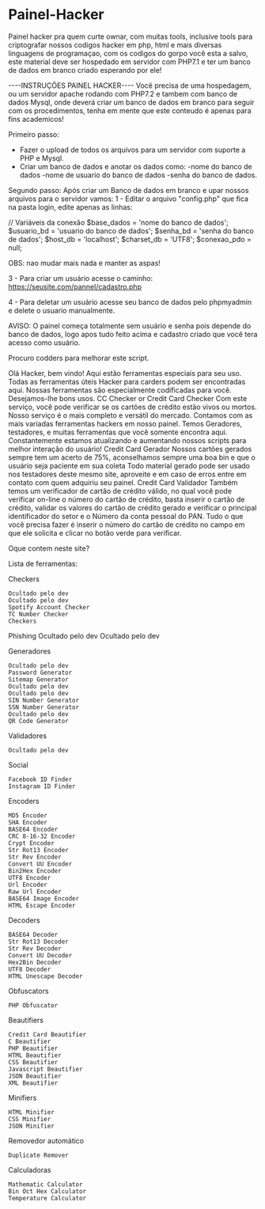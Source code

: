 # Painel-Hacker
Painel hacker pra quem curte ownar, com muitas tools, inclusive tools para criptografar nossos codigos hacker em php, html e mais diversas linguagens de programaçao, com os codigos do gorpo você esta a salvo, este material deve ser hospedado em servidor com PHP7.1 e ter um banco de dados em branco criado esperando por ele!


----INSTRUÇÕES PAINEL HACKER----
Você precisa de uma hospedagem, ou um servidor apache rodando com PHP7.2 e tambem com banco de dados Mysql, onde deverá criar um banco de dados em branco para seguir com os procedimentos, tenha em mente que este conteudo é apenas para fins academicos!

Primeiro passo:
- Fazer o upload de todos os arquivos para um servidor com suporte a PHP e Mysql.
- Criar um banco de dados e anotar os dados como:
-nome do banco de dados
-nome de usuario do banco de dados
-senha do banco de dados.

Segundo passo:
Após criar um Banco de dados em branco e upar nossos arquivos para o servidor vamos:
1 - Editar o arquivo "config.php" que fica na pasta login, edite apenas as linhas:

// Variáveis da conexão
$base_dados  = 'nome do banco de dados';
$usuario_bd  = 'usuario do banco de dados';
$senha_bd    = 'senha do banco de dados';
$host_db     = 'localhost';
$charset_db  = 'UTF8';
$conexao_pdo = null;

OBS: nao mudar mais nada e manter as aspas!

3 - Para criar um usuário  acesse o caminho:
https://seusite.com/pannel/cadastro.php

4 - Para deletar um usuário acesse seu banco de dados
pelo phpmyadmin e delete o usuario manualmente.


AVISO: O painel começa totalmente sem usuário e senha pois depende do banco de dados, logo apos tudo feito acima e cadastro criado que você tera acesso como usuário.

Procuro codders para melhorar este script.


Olá Hacker, bem vindo!
Aqui estão ferramentas especiais para seu uso. Todas as ferramentas úteis Hacker para carders podem ser encontradas aqui. Nossas ferramentas são especialmente codificadas para você. Desejamos-lhe bons usos.
CC Checker or Credit Card Checker
Com este serviço, você pode verificar se os cartões de crédito estão vivos ou mortos.
Nosso serviço é o mais completo e versátil do mercado.
Contamos com as mais variadas ferramentas hackers em nosso painel.
Temos Geradores, testadores, e muitas ferramentas que você somente encontra aqui.
Constantemente estamos atualizando e aumentando nossos scripts para melhor interação do usuário!
Credit Card Gerador
Nossos cartões gerados sempre tem um acerto de 75%, aconselhamos sempre uma boa bin e que o usuário seja paciente em sua coleta
Todo material gerado pode ser usado nos testadores deste mesmo site, aproveite e em caso de erros entre em contato com quem adquiriu seu painel.
Credit Card Validador
Também temos um verificador de cartão de crédito válido, no qual você pode verificar on-line o número do cartão de crédito, basta inserir o cartão de crédito, validar os valores do cartão de crédito gerado e verificar o principal identificador do setor e o Número da conta pessoal do PAN. Tudo o que você precisa fazer é inserir o número do cartão de crédito no campo em que ele solicita e clicar no botão verde para verificar.


Oque contem neste site?

Lista de ferramentas:

Checkers

    Ocultado pelo dev
    Ocultado pelo dev
    Spotify Account Checker
    TC Number Checker
    Checkers
Phishing
    Ocultado pelo dev
    Ocultado pelo dev
    

Generadores

    Ocultado pelo dev
    Password Generator
    Sitemap Generator
    Ocultado pelo dev
    Ocultado pelo dev
    SIN Number Generator
    SSN Number Generator
    Ocultado pelo dev
    QR Code Generator

Validadores

    Ocultado pelo dev

Social

    Facebook ID Finder
    Instagram ID Finder

Encoders

    MD5 Encoder
    SHA Encoder
    BASE64 Encoder
    CRC 8-16-32 Encoder
    Crypt Encoder
    Str Rot13 Encoder
    Str Rev Encoder
    Convert UU Encoder
    Bin2Hex Encoder
    UTF8 Encoder
    Url Encoder
    Raw Url Encoder
    BASE64 Image Encoder
    HTML Escape Encoder

Decoders

    BASE64 Decoder
    Str Rot13 Decoder
    Str Rev Decoder
    Convert UU Decoder
    Hex2Bin Decoder
    UTF8 Decoder
    HTML Unescape Decoder

Obfuscators

    PHP Obfuscator

Beautifiers

    Credit Card Beautifier
    C Beautifier
    PHP Beautifier
    HTML Beautifier
    CSS Beautifier
    Javascript Beautifier
    JSON Beautifier
    XML Beautifier

Minifiers

    HTML Minifier
    CSS Minifier
    JSON Minifier

Removedor automático

    Duplicate Remover

Calculadoras

    Mathematic Calculator
    Bin Oct Hex Calculator
    Temperature Calculator

